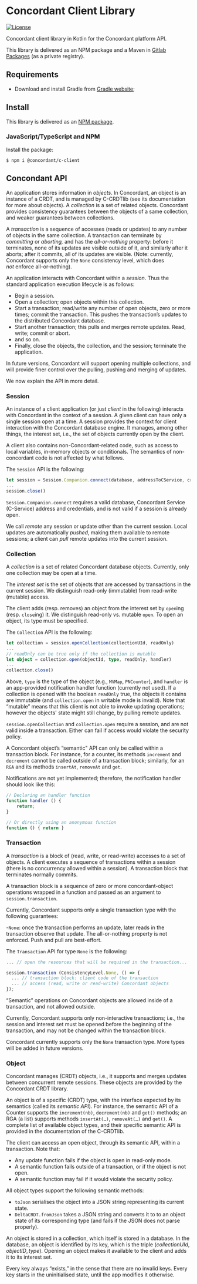 # Concordant Client Library

[![License](https://img.shields.io/badge/license-MIT-green)](https://opensource.org/licenses/MIT)

Concordant client library in Kotlin for the Concordant platform API.

This library is delivered as an NPM package and a Maven in [Gitlab Packages](
https://gitlab.inria.fr/concordant/software/c-client/-/packages)
(as a private registry).

## Requirements

- Download and install Gradle from [Gradle website](https://gradle.org/install/);

## Install

This library is delivered as an
[NPM package](https://www.npmjs.com/package/@concordant/c-client).

### JavaScript/TypeScript and NPM

Install the package:
``` shell
$ npm i @concordant/c-client
```

## Concondant API

An application stores information in *objects*. In Concordant, an object is an
instance of a CRDT, and is managed by C-CRDTlib (see its documentation for more
about objects). A *collection* is a set of related objects. Concordant provides
consistency guarantees between the objects of a same collection, and weaker
guarantees between collections.

A *transaction* is a sequence of accesses (reads or updates) to any number of
objects in the same collection. A transaction can terminate by *committing* or
*aborting,* and has the *all-or-nothing* property: before it terminates, none
of its updates are visible outside of it, and similarly after it aborts; after
it commits, all of its updates are visible. (Note: currently, Concordant
supports only the `None` consistency level, which does *not* enforce
all-or-nothing).

An application interacts with Concordant within a *session*. Thus the standard
application execution lifecycle is as follows:

- Begin a session.
- Open a collection; open objects within this collection.
- Start a transaction; read/write any number of open objects, zero or more
  times; commit the transaction. This pushes the transaction’s updates to the
  distributed Concordant database.
- Start another transaction; this pulls and merges remote updates. Read, write;
  commit or abort.
- and so on.
- Finally, close the objects, the collection, and the session; terminate the
  application.

In future versions, Concordant will support opening multiple collections, and
will provide finer control over the pulling, pushing and merging of updates.

We now explain the API in more detail.

### Session

An instance of a client application (or just *client* in the following)
interacts with Concordant in the context of a session. A given client can have
only a single session open at a time. A session provides the context for client
interaction with the Concordant database engine. It manages, among other
things, the interest set, i.e., the set of objects currently open by the
client.

A client also contains non-Concordant-related code, such as access to local
variables, in-memory objects or conditionals. The semantics of non-concordant
code is not affected by what follows.

The `Session` API is the following:

```typescript
let session = Session.Companion.connect(database, addressToCService, credentials)
...
session.close()
```

`Session.Companion.connect` requires a valid database, Concordant Service
(C-Service) address and credentials, and is not valid if a session is already
open.

We call *remote* any session or update other than the current session. Local
updates are automatically *pushed*, making them available to remote sessions; a
client can *pull* remote updates into the current session.

### Collection

A *collection* is a set of related Concordant database objects. Currently, only
one collection may be open at a time.

The *interest set* is the set of objects that are accessed by transactions
in the current session. We distinguish read-only (immutable) from read-write
(mutable) access.

The client adds (resp. removes) an object from the interest set by `open`ing
(resp. `close`ing) it. We distinguish read-only vs. mutable `open`. To open an
object, its type must be specified.  

The `Collection` API is the following:

```typescript
let collection = session.openCollection(collectionUId, readOnly)
...
// readOnly can be true only if the collection is mutable
let object = collection.open(objectId, type, readOnly, handler)
...
collection.close()
```

Above, `type` is the type of the object (e.g., `MVMap`, `PNCounter`), and
`handler` is an app-provided notification handler function (currently not
used). If a collection is opened with the boolean `readOnly` true, the objects
it contains are immutable (and `collection.open` in writable mode is invalid).
Note that “mutable” means that this client is not able to invoke updating
operations; however the objects' state might still change, by pulling remote
updates.

`session.openCollection` and `collection.open` require a session, and are
not valid inside a transaction. Either can fail if access would violate
the security policy.

A Concordant object’s “semantic" API can only be called within a transaction
block. For instance, for a counter, its methods `increment` and `decrement`
cannot be called outside of a transaction block; similarly, for an `RGA` and
its methods `insertAt`, `removeAt` and `get`.

Notifications are not yet implemented; therefore, the notification handler
should look like this:

```typescript
// Declaring an handler function
function handler () {
    return;
}

// Or directly using an anonymous function
function () { return }
```

### Transaction

A *transaction* is a block of (read, write, or read-write) accesses to a set of
objects. A client executes a sequence of transactions within a session (there
is no concurrency allowed within a session). A transaction block that
terminates normally commits.

A transaction block is a sequence of zero or more concordant-object operations
wrapped in a function and passed as an argument to `session.transaction`.

Currently, Concordant supports only a single transaction type with the
following guarantees:

-`None`: once the transaction performs an update, later reads in the
  transaction observe that update. The all-or-nothing property is not enforced.
  Push and pull are best-effort.

The `Transaction` API for type `None` is the following:

```typescript
... // open the resources that will be required in the transaction...

session.transaction (ConsistencyLevel.None, () => {
  ... // transaction block: client code of the transaction
  ... // access (read, write or read-write) Concordant objects
});
```

“Semantic” operations on Concordant objects are allowed inside of a
transaction, and not allowed outside.

Currently, Concordant supports only non-interactive transactions; i.e., the
session and interest set must be opened before the beginning of the
transaction, and may not be changed within the transaction block.

Concordant currently supports only the `None` transaction type. More types will
be added in future versions.

### Object

Concordant manages (CRDT) objects, i.e., it supports and merges updates between
concurrent remote sessions. These objects are provided by the Concordant CRDT
library.

An object is of a specific (CRDT) type, with the interface expected by its
semantics (called its *semantic API*). For instance, the semantic API of a
Counter supports the `increment(nb)`, `decrement(nb)` and `get()` methods; an
RGA (a list) supports methods `insertAt(…)`, `removeAt(…)` and `get()`. A
complete list of available object types, and their specific semantic API is
provided in the documentation of the C-CRDTlib.

The client can access an open object, through its semantic API, within a
transaction. Note that:

* Any update function fails if the object is open in read-only mode.
* A semantic function fails outside of a transaction, or if the object is not open.
* A semantic function may fail if it would violate the security policy.  

All object types support the following semantic methods:

* `toJson` serialises the object into a JSON string representing its current
  state.
* `DeltaCRDT.fromJson` takes a JSON string and converts it to to an object
  state of its corresponding type (and fails if the JSON does not parse
  properly).

An object is stored in a collection, which itself is stored in a database. In
the database, an object is identified by its key, which is the triple
$(collectionUId, objectID, type)$. Opening an object makes it available to the
client and adds it to its interest set. 

Every key always “exists,” in the sense that there are no invalid keys. Every
key starts in the  uninitialised state, until the app modifies it otherwise. 
